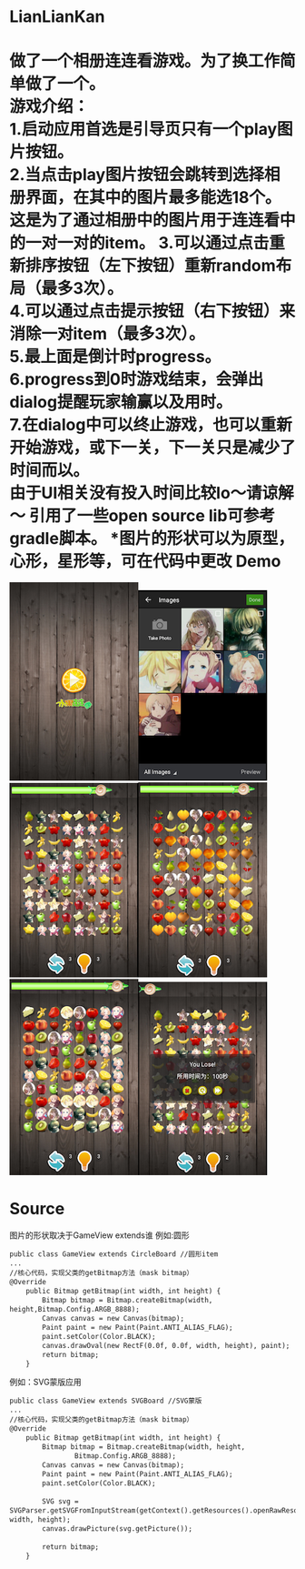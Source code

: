 LianLianKan
================

  做了一个相册连连看游戏。为了换工作简单做了一个。<br>
  游戏介绍：<br>
  1.启动应用首选是引导页只有一个play图片按钮。<br>
  2.当点击play图片按钮会跳转到选择相册界面，在其中的图片最多能选18个。这是为了通过相册中的图片用于连连看中的一对一对的item。<bar>
  3.可以通过点击重新排序按钮（左下按钮）重新random布局（最多3次）。<br>
  4.可以通过点击提示按钮（右下按钮）来消除一对item（最多3次）。<br>
  5.最上面是倒计时progress。<br>
  6.progress到0时游戏结束，会弹出dialog提醒玩家输赢以及用时。<br>
  7.在dialog中可以终止游戏，也可以重新开始游戏，或下一关，下一关只是减少了时间而以。<br>
  <bar>
  由于UI相关没有投入时间比较lo～请谅解～<bar>
  引用了一些open source lib可参考gradle脚本。<bar>
  *图片的形状可以为原型，心形，星形等，可在代码中更改
Demo
================
![demo](https://raw.githubusercontent.com/hongguangKim/LianLianKan/master/Demo/welcome.png)![demo](https://raw.githubusercontent.com/hongguangKim/LianLianKan/master/Demo/selectimage.png)![demo](https://raw.githubusercontent.com/hongguangKim/LianLianKan/master/Demo/frame1.png)![demo](https://raw.githubusercontent.com/hongguangKim/LianLianKan/master/Demo/frame2.png)![demo](https://raw.githubusercontent.com/hongguangKim/LianLianKan/master/Demo/frame3.png)![demo](https://raw.githubusercontent.com/hongguangKim/LianLianKan/master/Demo/over.png)

Source
================
图片的形状取决于GameView extends谁<bar>
例如:圆形<bar>
```
public class GameView extends CircleBoard //圆形item
...
//核心代码，实现父类的getBitmap方法（mask bitmap）
@Override
	public Bitmap getBitmap(int width, int height) {
		Bitmap bitmap = Bitmap.createBitmap(width, height,Bitmap.Config.ARGB_8888);
		Canvas canvas = new Canvas(bitmap);
		Paint paint = new Paint(Paint.ANTI_ALIAS_FLAG);
		paint.setColor(Color.BLACK);
		canvas.drawOval(new RectF(0.0f, 0.0f, width, height), paint);
		return bitmap;
	}
```
例如：SVG蒙版应用
```
public class GameView extends SVGBoard //SVG蒙版
...
//核心代码，实现父类的getBitmap方法（mask bitmap）
@Override
	public Bitmap getBitmap(int width, int height) {
		Bitmap bitmap = Bitmap.createBitmap(width, height,
				Bitmap.Config.ARGB_8888);
		Canvas canvas = new Canvas(bitmap);
		Paint paint = new Paint(Paint.ANTI_ALIAS_FLAG);
		paint.setColor(Color.BLACK);

		SVG svg = SVGParser.getSVGFromInputStream(getContext().getResources().openRawResource(R.raw.shape_heart), width, height);
		canvas.drawPicture(svg.getPicture());

		return bitmap;
	}
```
